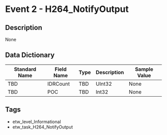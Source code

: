 # Event 2 - H264_NotifyOutput

## Description
None

## Data Dictionary
|Standard Name|Field Name|Type|Description|Sample Value|
|---|---|---|---|---|
|TBD|IDRCount|TBD|UInt32|None|None|
|TBD|POC|TBD|Int32|None|None|

## Tags
* etw_level_Informational
* etw_task_H264_NotifyOutput